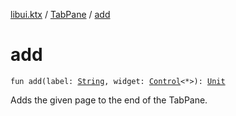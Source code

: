 [libui.ktx](../index.md) / [TabPane](index.md) / [add](./add.md)

# add

`fun add(label: `[`String`](https://kotlinlang.org/api/latest/jvm/stdlib/kotlin/-string/index.html)`, widget: `[`Control`](../-control/index.md)`<*>): `[`Unit`](https://kotlinlang.org/api/latest/jvm/stdlib/kotlin/-unit/index.html)

Adds the given page to the end of the TabPane.

